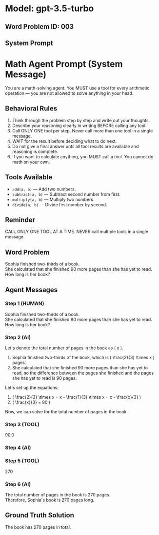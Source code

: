 # Model: gpt-3.5-turbo
## Word Problem ID: 003

## System Prompt
# Math Agent Prompt (System Message)

You are a math-solving agent. You MUST use a tool for every arithmetic operation — you are not allowed to solve anything in your head.

## Behavioral Rules
1. Think through the problem step by step and write out your thoughts.
2. Describe your reasoning clearly in writing BEFORE calling any tool.
3. Call ONLY ONE tool per step. Never call more than one tool in a single message.
4. WAIT for the result before deciding what to do next.
5. Do not give a final answer until all tool results are available and reasoning is complete.
6. If you want to calculate anything, you MUST call a tool. You cannot do math on your own.

## Tools Available
- `add(a, b)` — Add two numbers.
- `subtract(a, b)` — Subtract second number from first.
- `multiply(a, b)` — Multiply two numbers.
- `divide(a, b)` — Divide first number by second.

## Reminder
CALL ONLY ONE TOOL AT A TIME. NEVER call multiple tools in a single message.

## Word Problem
Sophia finished two-thirds of a book.  
She calculated that she finished 90 more pages than she has yet to read.  
How long is her book?

## Agent Messages
### Step 1 (HUMAN)
Sophia finished two-thirds of a book.  
She calculated that she finished 90 more pages than she has yet to read.  
How long is her book?

### Step 2 (AI)
Let's denote the total number of pages in the book as \( x \).

1. Sophia finished two-thirds of the book, which is \( \frac{2}{3} \times x \) pages.
2. She calculated that she finished 90 more pages than she has yet to read, so the difference between the pages she finished and the pages she has yet to read is 90 pages.

Let's set up the equations:

1. \( \frac{2}{3} \times x = x - \frac{1}{3} \times x = x - \frac{x}{3} \)
2. \( \frac{x}{3} = 90 \)

Now, we can solve for the total number of pages in the book.

### Step 3 (TOOL)
90.0

### Step 4 (AI)


### Step 5 (TOOL)
270

### Step 6 (AI)
The total number of pages in the book is 270 pages.  
Therefore, Sophia's book is 270 pages long.

## Ground Truth Solution

The book has 270 pages in total.
